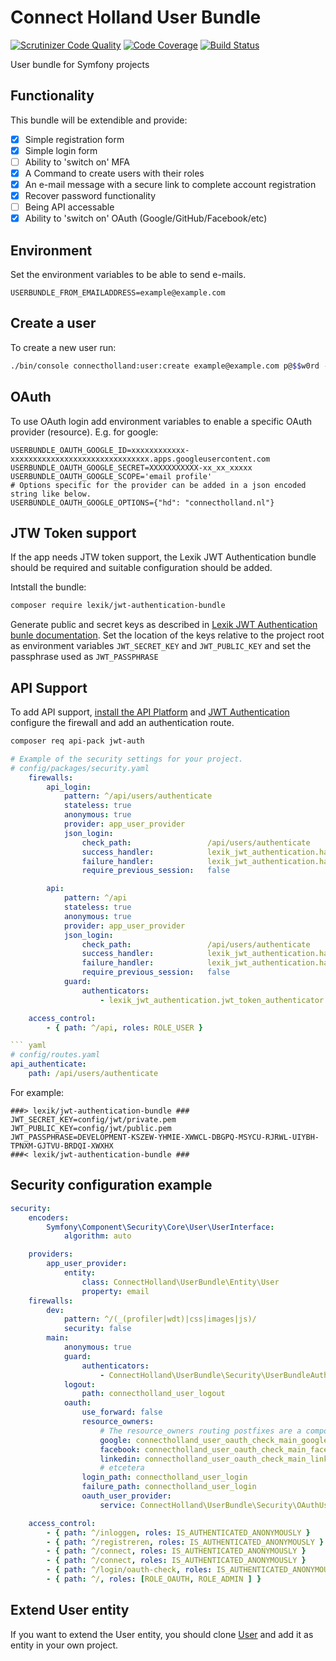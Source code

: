 # Connect Holland User Bundle

[![Scrutinizer Code Quality](https://scrutinizer-ci.com/g/ConnectHolland/user-bundle/badges/quality-score.png?b=master)](https://scrutinizer-ci.com/g/ConnectHolland/user-bundle/?branch=master)
[![Code Coverage](https://scrutinizer-ci.com/g/ConnectHolland/user-bundle/badges/coverage.png?b=master)](https://scrutinizer-ci.com/g/ConnectHolland/user-bundle/?branch=master)
[![Build Status](https://scrutinizer-ci.com/g/ConnectHolland/user-bundle/badges/build.png?b=master)](https://scrutinizer-ci.com/g/ConnectHolland/user-bundle/build-status/master)

User bundle for Symfony projects

## Functionality

This bundle will be extendible and provide:

- [x] Simple registration form
- [x] Simple login form
- [ ] Ability to 'switch on' MFA
- [x] A Command to create users with their roles
- [x] An e-mail message with a secure link to complete account registration
- [x] Recover password functionality
- [ ] Being API accessable
- [x] Ability to 'switch on' OAuth (Google/GitHub/Facebook/etc)

## Environment

Set the environment variables to be able to send e-mails.

```dotenv
USERBUNDLE_FROM_EMAILADDRESS=example@example.com
```

## Create a user

To create a new user run:

```bash
./bin/console connectholland:user:create example@example.com p@$$w0rd --role=ROLE_USER
```

## OAuth

To use OAuth login add environment variables to enable a specific OAuth provider (resource). E.g. for google:
```dotenv
USERBUNDLE_OAUTH_GOOGLE_ID=xxxxxxxxxxxx-xxxxxxxxxxxxxxxxxxxxxxxxxxxxxxx.apps.googleusercontent.com
USERBUNDLE_OAUTH_GOOGLE_SECRET=XXXXXXXXXXX-xx_xx_xxxxx
USERBUNDLE_OAUTH_GOOGLE_SCOPE='email profile'
# Options specific for the provider can be added in a json encoded string like below.
USERBUNDLE_OAUTH_GOOGLE_OPTIONS={"hd": "connectholland.nl"}
```

## JTW Token support

If the app needs JTW token support, the Lexik JWT Authentication bundle should be required and suitable configuration should be added.

Intstall the bundle:
``` bash
composer require lexik/jwt-authentication-bundle
```

Generate public and secret keys as described in [Lexik JWT Authentication bunle documentation](https://github.com/lexik/LexikJWTAuthenticationBundle/blob/master/Resources/doc/index.md#installation).
Set the location of the keys relative to the project root as environment variables `JWT_SECRET_KEY` and `JWT_PUBLIC_KEY` and set the passphrase used as `JWT_PASSPHRASE`

## API Support

To add API support, [install the API Platform](https://api-platform.com/docs/core/getting-started/) and [JWT Authentication](https://api-platform.com/docs/core/jwt/#jwt-authentication) configure the firewall and add an authentication route.

``` bash
composer req api-pack jwt-auth
```

``` yaml
# Example of the security settings for your project.
# config/packages/security.yaml
    firewalls:
        api_login:
            pattern: ^/api/users/authenticate
            stateless: true
            anonymous: true
            provider: app_user_provider
            json_login:
                check_path:                 /api/users/authenticate
                success_handler:            lexik_jwt_authentication.handler.authentication_success
                failure_handler:            lexik_jwt_authentication.handler.authentication_failure
                require_previous_session:   false

        api:
            pattern: ^/api
            stateless: true
            anonymous: true
            provider: app_user_provider
            json_login:
                check_path:                 /api/users/authenticate
                success_handler:            lexik_jwt_authentication.handler.authentication_success
                failure_handler:            lexik_jwt_authentication.handler.authentication_failure
                require_previous_session:   false
            guard:
                authenticators:
                    - lexik_jwt_authentication.jwt_token_authenticator

    access_control:
        - { path: ^/api, roles: ROLE_USER }

``` yaml
# config/routes.yaml
api_authenticate:
    path: /api/users/authenticate
```

For example:
```dotenv
###> lexik/jwt-authentication-bundle ###
JWT_SECRET_KEY=config/jwt/private.pem
JWT_PUBLIC_KEY=config/jwt/public.pem
JWT_PASSPHRASE=DEVELOPMENT-KSZEW-YHMIE-XWWCL-DBGPQ-MSYCU-RJRWL-UIYBH-TPNXM-GJTVU-BRDQI-XWXHX
###< lexik/jwt-authentication-bundle ###
```

## Security configuration example

```yaml
security:
    encoders:
        Symfony\Component\Security\Core\User\UserInterface:
            algorithm: auto

    providers:
        app_user_provider:
            entity:
                class: ConnectHolland\UserBundle\Entity\User
                property: email
    firewalls:
        dev:
            pattern: ^/(_(profiler|wdt)|css|images|js)/
            security: false
        main:
            anonymous: true
            guard:
                authenticators:
                    - ConnectHolland\UserBundle\Security\UserBundleAuthenticator
            logout:
                path: connectholland_user_logout
            oauth:
                use_forward: false
                resource_owners:
                    # The resource_owners routing postfixes are a composition of the firewall name and the resource name
                    google: connectholland_user_oauth_check_main_google
                    facebook: connectholland_user_oauth_check_main_facebook
                    linkedin: connectholland_user_oauth_check_main_linkedin
                    # etcetera
                login_path: connectholland_user_login
                failure_path: connectholland_user_login
                oauth_user_provider:
                    service: ConnectHolland\UserBundle\Security\OAuthUserProvider

    access_control:
        - { path: ^/inloggen, roles: IS_AUTHENTICATED_ANONYMOUSLY }
        - { path: ^/registreren, roles: IS_AUTHENTICATED_ANONYMOUSLY }
        - { path: ^/connect, roles: IS_AUTHENTICATED_ANONYMOUSLY }
        - { path: ^/connect, roles: IS_AUTHENTICATED_ANONYMOUSLY }
        - { path: ^/login/oauth-check, roles: IS_AUTHENTICATED_ANONYMOUSLY }
        - { path: ^/, roles: [ROLE_OAUTH, ROLE_ADMIN ] }
```

## Extend User entity

If you want to extend the User entity, you should clone [User](https://github.com/ConnectHolland/user-bundle/blob/master/src/Entity/User.php) and add it as entity in your own project.
